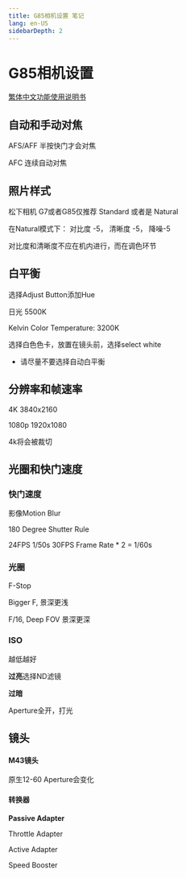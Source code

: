 ```yaml
---
title: G85相机设置 笔记
lang: en-US
sidebarDepth: 2
---
```


# G85相机设置



[繁体中文功能使用说明书](https://eww.pavc.panasonic.co.jp/dscoi/DMC-G85/GC_GH_GN/DMC-G85_DVQP1018ZA_tch.pdf)

## 自动和手动对焦

AFS/AFF 半按快门才会对焦

AFC 连续自动对焦



## 照片样式

松下相机 G7或者G85仅推荐 Standard 或者是 Natural

在Natural模式下： 对比度 -5， 清晰度 -5， 降噪-5

对比度和清晰度不应在机内进行，而在调色环节



## 白平衡

选择Adjust Button添加Hue

日光 5500K 

Kelvin Color Temperature: 3200K 

选择白色色卡，放置在镜头前，选择select white 

- 请尽量不要选择自动白平衡



## 分辨率和帧速率

4K 3840x2160

1080p 1920x1080

4k将会被裁切



## 光圈和快门速度 

### 快门速度

影像Motion Blur

180 Degree Shutter Rule

24FPS 1/50s 30FPS Frame Rate * 2 = 1/60s

### 光圈

F-Stop 

Bigger F, 景深更浅

F/16, Deep FOV 景深更深

### ISO

越低越好

**过亮**选择ND滤镜

**过暗**

Aperture全开，打光



## 镜头

#### M43镜头

原生12-60 Aperture会变化

#### 转换器

**Passive Adapter** 

Throttle Adapter

Active Adapter 

Speed Booster 

